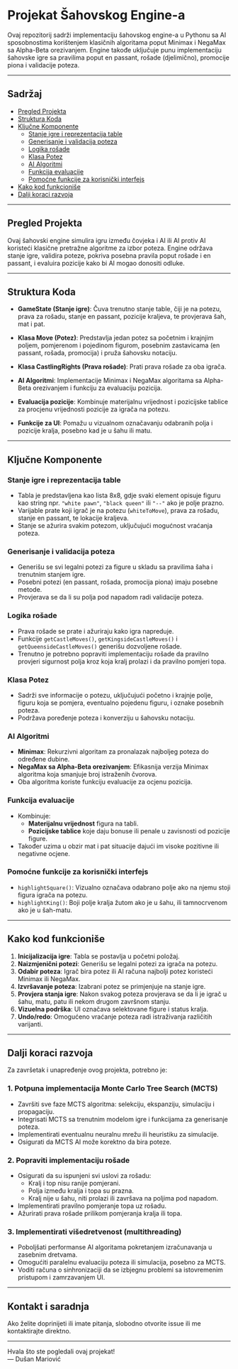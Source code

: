 # Projekat Šahovskog Engine-a

Ovaj repozitorij sadrži implementaciju šahovskog engine-a u Pythonu sa AI sposobnostima korištenjem klasičnih algoritama poput Minimax i NegaMax sa Alpha-Beta orezivanjem. Engine takođe uključuje punu implementaciju šahovske igre sa pravilima poput en passant, rošade (djelimično), promocije piona i validacije poteza.

---

## Sadržaj

- [Pregled Projekta](#pregled-projekta)  
- [Struktura Koda](#struktura-koda)  
- [Ključne Komponente](#ključne-komponente)  
  - [Stanje igre i reprezentacija table](#stanje-igre-i-reprezentacija-table)  
  - [Generisanje i validacija poteza](#generisanje-i-validacija-poteza)  
  - [Logika rošade](#logika-rošade)  
  - [Klasa Potez](#klasa-potez)  
  - [AI Algoritmi](#ai-algoritmi)  
  - [Funkcija evaluacije](#funkcija-evaluacije)  
  - [Pomoćne funkcije za korisnički interfejs](#pomoćne-funkcije-za-korisnički-interfejs)  
- [Kako kod funkcioniše](#kako-kod-funkcioniše)  
- [Dalji koraci razvoja](#dalji-koraci-razvoja)  

---

## Pregled Projekta

Ovaj šahovski engine simulira igru između čovjeka i AI ili AI protiv AI koristeći klasične pretražne algoritme za izbor poteza. Engine održava stanje igre, validira poteze, pokriva posebna pravila poput rošade i en passant, i evaluira pozicije kako bi AI mogao donositi odluke.

---

## Struktura Koda

- **GameState (Stanje igre)**: Čuva trenutno stanje table, čiji je na potezu, prava za rošadu, stanje en passant, pozicije kraljeva, te provjerava šah, mat i pat.
  
- **Klasa Move (Potez)**: Predstavlja jedan potez sa početnim i krajnjim poljem, pomjerenom i pojedinom figurom, posebnim zastavicama (en passant, rošada, promocija) i pruža šahovsku notaciju.

- **Klasa CastlingRights (Prava rošade)**: Prati prava rošade za oba igrača.

- **AI Algoritmi**: Implementacije Minimax i NegaMax algoritama sa Alpha-Beta orezivanjem i funkciju za evaluaciju pozicija.

- **Evaluacija pozicije**: Kombinuje materijalnu vrijednost i pozicijske tablice za procjenu vrijednosti pozicije za igrača na potezu.

- **Funkcije za UI**: Pomažu u vizualnom označavanju odabranih polja i pozicije kralja, posebno kad je u šahu ili matu.

---

## Ključne Komponente

### Stanje igre i reprezentacija table

- Tabla je predstavljena kao lista 8x8, gdje svaki element opisuje figuru kao string npr. `"white pawn"`, `"black queen"` ili `"--"` ako je polje prazno.
- Varijable prate koji igrač je na potezu (`whiteToMove`), prava za rošadu, stanje en passant, te lokacije kraljeva.
- Stanje se ažurira svakim potezom, uključujući mogućnost vraćanja poteza.

### Generisanje i validacija poteza

- Generišu se svi legalni potezi za figure u skladu sa pravilima šaha i trenutnim stanjem igre.
- Posebni potezi (en passant, rošada, promocija piona) imaju posebne metode.
- Provjerava se da li su polja pod napadom radi validacije poteza.

### Logika rošade

- Prava rošade se prate i ažuriraju kako igra napreduje.
- Funkcije `getCastleMoves()`, `getKingsideCastleMoves()` i `getQueensideCastleMoves()` generišu dozvoljene rošade.
- Trenutno je potrebno popraviti implementaciju rošade da pravilno provjeri sigurnost polja kroz koja kralj prolazi i da pravilno pomjeri topa.

### Klasa Potez

- Sadrži sve informacije o potezu, uključujući početno i krajnje polje, figuru koja se pomjera, eventualno pojedenu figuru, i oznake posebnih poteza.
- Podržava poređenje poteza i konverziju u šahovsku notaciju.

### AI Algoritmi

- **Minimax**: Rekurzivni algoritam za pronalazak najboljeg poteza do određene dubine.
- **NegaMax sa Alpha-Beta orezivanjem**: Efikasnija verzija Minimax algoritma koja smanjuje broj istraženih čvorova.
- Oba algoritma koriste funkciju evaluacije za ocjenu pozicija.

### Funkcija evaluacije

- Kombinuje:
  - **Materijalnu vrijednost** figura na tabli.
  - **Pozicijske tablice** koje daju bonuse ili penale u zavisnosti od pozicije figure.
- Također uzima u obzir mat i pat situacije dajući im visoke pozitivne ili negativne ocjene.

### Pomoćne funkcije za korisnički interfejs

- `highlightSquare()`: Vizualno označava odabrano polje ako na njemu stoji figura igrača na potezu.
- `highlightKing()`: Boji polje kralja žutom ako je u šahu, ili tamnocrvenom ako je u šah-matu.

---

## Kako kod funkcioniše

1. **Inicijalizacija igre**: Tabla se postavlja u početni položaj.
2. **Naizmjenični potezi**: Generišu se legalni potezi za igrača na potezu.
3. **Odabir poteza**: Igrač bira potez ili AI računa najbolji potez koristeći Minimax ili NegaMax.
4. **Izvršavanje poteza**: Izabrani potez se primjenjuje na stanje igre.
5. **Provjera stanja igre**: Nakon svakog poteza provjerava se da li je igrač u šahu, matu, patu ili nekom drugom završnom stanju.
6. **Vizuelna podrška**: UI označava selektovane figure i status kralja.
7. **Undo/redo**: Omogućeno vraćanje poteza radi istraživanja različitih varijanti.

---

## Dalji koraci razvoja

Za završetak i unapređenje ovog projekta, potrebno je:

### 1. Potpuna implementacija Monte Carlo Tree Search (MCTS)

- Završiti sve faze MCTS algoritma: selekciju, ekspanziju, simulaciju i propagaciju.
- Integrisati MCTS sa trenutnim modelom igre i funkcijama za generisanje poteza.
- Implementirati eventualnu neuralnu mrežu ili heuristiku za simulacije.
- Osigurati da MCTS AI može korektno da bira poteze.

### 2. Popraviti implementaciju rošade

- Osigurati da su ispunjeni svi uslovi za rošadu:
  - Kralj i top nisu ranije pomjerani.
  - Polja između kralja i topa su prazna.
  - Kralj nije u šahu, niti prolazi ili završava na poljima pod napadom.
- Implementirati pravilno pomjeranje topa uz rošadu.
- Ažurirati prava rošade prilikom pomjeranja kralja ili topa.

### 3. Implementirati višedretvenost (multithreading)

- Poboljšati performanse AI algoritama pokretanjem izračunavanja u zasebnim dretvama.
- Omogućiti paralelnu evaluaciju poteza ili simulacija, posebno za MCTS.
- Voditi računa o sinhronizaciji da se izbjegnu problemi sa istovremenim pristupom i zamrzavanjem UI.

---

## Kontakt i saradnja

Ako želite doprinijeti ili imate pitanja, slobodno otvorite issue ili me kontaktirajte direktno.

---

Hvala što ste pogledali ovaj projekat!  
— Dušan Mariović  
